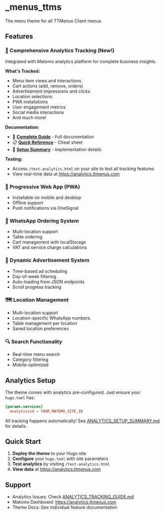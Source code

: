 # _menus_ttms
The menu theme for all TTMenus Client menus

## Features

### 🎯 Comprehensive Analytics Tracking (New!)
Integrated with Matomo analytics platform for complete business insights.

**What's Tracked:**
- Menu item views and interactions
- Cart actions (add, remove, orders)
- Advertisement impressions and clicks
- Location selections
- PWA installations
- User engagement metrics
- Social media interactions
- And much more!

**Documentation:**
- 📖 **[Complete Guide](ANALYTICS_TRACKING_GUIDE.md)** - Full documentation
- 📋 **[Quick Reference](ANALYTICS_QUICK_REFERENCE.md)** - Cheat sheet
- 📝 **[Setup Summary](ANALYTICS_SETUP_SUMMARY.md)** - Implementation details

**Testing:**
- Access `/test-analytics.html` on your site to test all tracking features
- View real-time data at https://analytics.ttmenus.com

### 📱 Progressive Web App (PWA)
- Installable on mobile and desktop
- Offline support
- Push notifications via OneSignal

### 🛒 WhatsApp Ordering System
- Multi-location support
- Table ordering
- Cart management with localStorage
- VAT and service charge calculations

### 🎨 Dynamic Advertisement System
- Time-based ad scheduling
- Day-of-week filtering
- Auto-loading from JSON endpoints
- Scroll progress tracking

### 🗺️ Location Management
- Multi-location support
- Location-specific WhatsApp numbers
- Table management per location
- Saved location preferences

### 🔍 Search Functionality
- Real-time menu search
- Category filtering
- Mobile-optimized

## Analytics Setup

The theme comes with analytics pre-configured. Just ensure your `hugo.toml` has:

```toml
[params.services]
  analyticsid = YOUR_MATOMO_SITE_ID
```

All tracking happens automatically! See [ANALYTICS_SETUP_SUMMARY.md](ANALYTICS_SETUP_SUMMARY.md) for details.

## Quick Start

1. **Deploy the theme** to your Hugo site
2. **Configure** your `hugo.toml` with site parameters
3. **Test analytics** by visiting `/test-analytics.html`
4. **View data** at https://analytics.ttmenus.com

## Support

- Analytics Issues: Check [ANALYTICS_TRACKING_GUIDE.md](ANALYTICS_TRACKING_GUIDE.md)
- Matomo Dashboard: https://analytics.ttmenus.com
- Theme Docs: See individual feature documentation